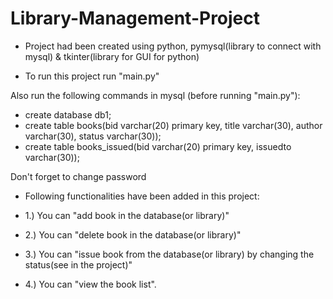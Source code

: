 # Library-Management-Project

- Project had been created using python, pymysql(library to connect with mysql) & tkinter(library for GUI for python)

- To run this project run "main.py"

Also run the following commands in mysql (before running "main.py"):
- create database db1;
- create table books(bid varchar(20) primary key, title varchar(30), author varchar(30), status varchar(30));
- create table books_issued(bid varchar(20) primary key, issuedto varchar(30));

Don't forget to change password

- Following functionalities have been added in this project:

- 1.) You can "add book in the database(or library)"
- 2.) You can "delete book in the database(or library)"
- 3.) You can "issue book from the database(or library) by changing the status(see in the project)"
- 4.) You can "view the book list".

